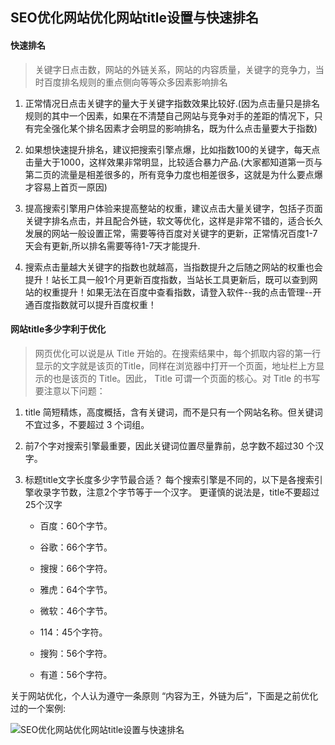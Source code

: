 ## SEO优化网站优化网站title设置与快速排名

#### 快速排名

> 关键字日点击数，网站的外链关系，网站的内容质量，关键字的竞争力，当时百度排名规则的重点侧向等等众多因素影响排名

1. 正常情况日点击关键字的量大于关键字指数效果比较好.(因为点击量只是排名规则的其中一个因素，如果在不清楚自己网站与竞争对手的差距的情况下，只有完全强化某个排名因素才会明显的影响排名，既为什么点击量要大于指数)

2. 如果想快速提升排名，建议把搜索引擎点爆，比如指数100的关键字，每天点击量大于1000，这样效果非常明显，比较适合暴力产品.(大家都知道第一页与第二页的流量是相差很多的，所有竞争力度也相差很多，这就是为什么要点爆才容易上首页一原因)

3. 提高搜索引擎用户体验来提高整站的权重，建议点击大量关键字，包括子页面关键字排名点击，并且配合外链，软文等优化，这样是非常不错的，适合长久发展的网站一般设置正常，需要等待百度对关键字的更新，正常情况百度1-7天会有更新,所以排名需要等待1-7天才能提升.

4. 搜索点击量越大关键字的指数也就越高，当指数提升之后随之网站的权重也会提升！站长工具一般1个月更新百度指数，当站长工具更新后，既可以查到网站的权重提升！如果无法在百度中查看指数，请登入软件--我的点击管理--开通百度指数就可以提升百度权重！

#### 网站title多少字利于优化

> 网页优化可以说是从 Title 开始的。在搜索结果中，每个抓取内容的第一行显示的文字就是该页的Title，同样在浏览器中打开一个页面，地址栏上方显示的也是该页的 Title。因此， Title 可谓一个页面的核心。对 Title 的书写要注意以下问题：

1. title 简短精炼，高度概括，含有关键词，而不是只有一个网站名称。但关键词不宜过多，不要超过 3 个词组。 

2. 前7个字对搜索引擎最重要，因此关键词位置尽量靠前，总字数不超过30 个汉字。 

3. 标题title文字长度多少字节最合适？ 每个搜索引擎是不同的，以下是各搜索引擎收录字节数，注意2个字节等于一个汉字。 更谨慎的说法是，title不要超过25个汉字

    * 百度：60个字节。 

    * 谷歌：66个字节。

    * 搜搜：66个字符。 

    * 雅虎：64个字节。 

    * 微软：46个字节。 

    * 114：45个字符。 

    * 搜狗：56个字符。 

    * 有道：56个字符。

关于网站优化，个人认为遵守一条原则 “内容为王，外链为后”，下面是之前优化过的一个案例:

![SEO优化网站优化网站title设置与快速排名](http://b4.photo.store.qq.com/psb?/V10Xg3411101yb/lxjDlA.6DYqhRmJPH84FI12VCkn.PZrdC7ncKAmP*xU!/c/dAQAAAAAAAAA&bo=aQM5AWkDOQEDCC0!)